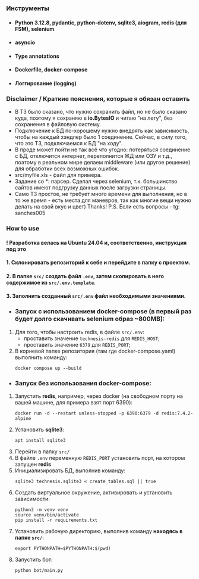 ### Инструменты
- #### Python 3.12.8, pydantic, python-dotenv, sqlite3, aiogram, redis (для FSM), selenium
- #### asyncio
- #### Type annotations
- #### Dockerfile, docker-compose
- #### Логгирование (logging)

### Disclaimer / Краткие пояснения, которые я обязан оставить
- В ТЗ было сказано, что нужно сохранить файл, но не было сказано куда, поэтому я сохраняю в **io.BytesIO** и читаю "на лету", без сохранения в файловую систему.
- Подключение к БД по-хорошему нужно внедрять как зависимость, чтобы на каждый хэндлер было 1 соединение. Сейчас, в силу того, что это ТЗ, подключаемся к БД "на ходу".
- В проде может пойти не так всё что угодно: потеряться соединение с БД, отключится интернет, переполнится ЖД или ОЗУ и т.д.,
поэтому в реальном мире делаем middleware (или другое решение) для обработки всех возможных ошибок.
- src/myfile.xls - файл для примера.
- Задание со *: парсер. Сделал через selenium, т.к. большинство сайтов имеют подгрузку данных после загрузки страницы.
- Само ТЗ простое, не требует много времени для выполнения, но в то же время - есть места для маневров, так как многие вещи нужно делать на свой вкус и цвет) Thanks!
P.S. Если есть вопросы - tg: sanches005

### How to use
#### ! Разработка велась на Ubuntu 24.04 и, соответственно, инструкция под это
#### 1. Склонировать репозиторий к себе и перейдите в папку с проектом.
#### 2. В папке `src/` создать файл `.env`, затем скопировать в него содержимое из `src/.env.template`.
#### 3. Заполнить созданный `src/.env` файл необходимыми значениями. 
- ### Запуск с использованием docker-compose (в первый раз будет долго скачивать selenium образ ~800MB):
1. Для того, чтобы настроить redis, в файле `src/.env`:
   - проставить значение `technesis-redis` для `REDIS_HOST`;
   - проставить значение `6379` для `REDIS_PORT`;
2. В корневой папке репозитория (там где docker-compose.yaml) выполнить команду:
    ```shell
    docker compose up --build
    ```
- ### Запуск без использования docker-compose:
1. Запустить **redis**, например, через docker (на свободном порту на вашей машине, для примера взят порт 6390):
   ```shell
   docker run -d --restart unless-stopped -p 6390:6379 -d redis:7.4.2-alpine
   ```
2. Установить **sqlite3**:
   ```shell
   apt install sqlite3
   ```
3. Перейти в папку `src/`
4. В файле `.env` переменную `REDIS_PORT` установить порт, на котором запущен **redis**
5. Инициализировать БД, выполнив команду:
   ```shell
   sqlite3 technesis.sqlite3 < create_tables.sql || true
   ```
6. Создать виртуальное окружение, активировать и установить зависимости:
   ```shell
   python3 -m venv venv
   source venv/bin/activate
   pip install -r requirements.txt
   ```
7. Установить рабочую директорию, выполнив команду **находясь в папке `src/`**:
   ```shell
   export PYTHONPATH=$PYTHONPATH:$(pwd)
   ```
8. Запустить бот:
   ```
   python bot/main.py
   ```
